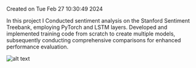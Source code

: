 Created on Tue Feb 27 10:30:49 2024

In this project I Conducted sentiment analysis on the Stanford Sentiment Treebank, employing PyTorch and LSTM layers.
Developed and implemented training code from scratch to create multiple models, subsequently conducting comprehensive
comparisons for enhanced performance evaluation.
  
![alt text](https://d3caycb064h6u1.cloudfront.net/wp-content/uploads/2021/06/sentimentanalysishotelgeneric-2048x803-1.jpg)
